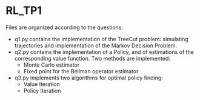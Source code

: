 # RL_TP1

Files are organized according to the questions. 
 * q1.py contains the implementation of the TreeCut problem: simulating trajectories and implementation of the Markov Decision Problem.
 * q2.py contains the implementation of a Policy, and of estimations of the corresponding value function. Two methods are implemented: 
    * Monte Carlo estimator
    * Fixed point for the Bellman operator estimator
 * q3.py implements two algorithms for optimal policy finding:
    * Value Iteration
    * Policy Iteration